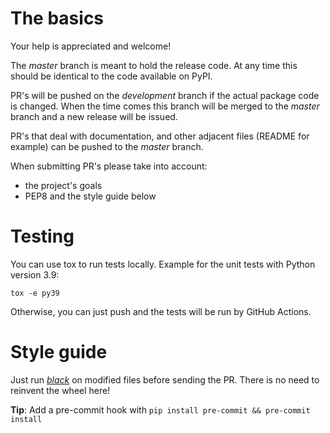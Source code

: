 # The basics

Your help is appreciated and welcome!

The _master_ branch is meant to hold the release code. At any time this should be 
identical to the code available on PyPI. 

PR's will be pushed on the _development_ branch if the actual package code is changed. When the time comes this branch
will be merged to the _master_ branch and a new release will be issued.

PR's that deal with documentation, and other adjacent files (README for example) can be pushed to the _master_ branch.

When submitting PR's please take into account:
* the project's goals
* PEP8 and the style guide below

# Testing

You can use tox to run tests locally. Example for the unit tests with Python version 3.9:

```console
tox -e py39
```

Otherwise, you can just push and the tests will be run by GitHub Actions.

# Style guide

Just run [*black*](https://black.readthedocs.io) on modified files before sending the PR. There is no need to reinvent the wheel here!

**Tip**: Add a pre-commit hook with `pip install pre-commit && pre-commit install`
